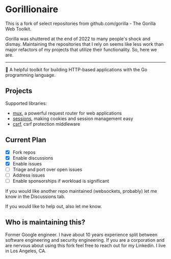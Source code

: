 # Gorillionaire

This is a fork of select repositories from github.com/gorilla - The Gorilla Web Toolkit.

Gorilla was shuttered at the end of 2022 to many people's shock and dismay. Maintaining the repositories that I rely on seems like less work than major refactors of my projects that utilize their functionality. So, here we are.

----

🦍 A helpful toolkit for building HTTP-based applications with the Go programming language.

## Projects

Supported libraries:

* [mux](https://github.com/gorillionaire/mux), a powerful request router for web applications
* [sessions](https://github.com/gorillionaire/sessions), making cookies and session management easy
* [csrf](https://github.com/gorillionaire/csrf), csrf protection middleware
    
## Current Plan

- [x] Fork repos
- [x] Enable discussions
- [x] Enable issues
- [ ] Triage and port over open issues
- [ ] Address issues
- [ ] Enable sponsorships if workload is significant

If you would like another repo maintained (websockets, probably) let me know in the Discussions tab. 

If you would like to help out, also let me know. 

## Who is maintaining this?

Former Google engineer. I have about 10 years experience split between software engineering and security engineering. If you are a corporation and are nervous about using this fork feel free to reach out for my Linkedin. I live in Los Angeles, CA.
